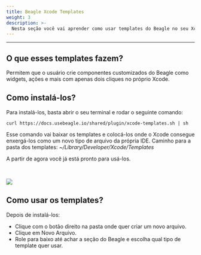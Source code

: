 ```yaml
---
title: Beagle Xcode Templates
weight: 3
description: >-
  Nesta seção você vai aprender como usar templates do Beagle no seu Xcode.
---
```


---

## O que esses templates fazem?

Permitem que o usuário crie componentes customizados do Beagle como widgets, ações e mais com apenas dois cliques no próprio Xcode.

## Como instalá-los?

Para instalá-los, basta abrir o seu terminal e rodar o seguinte comando:

```shell
curl https://docs.usebeagle.io/shared/plugin/xcode-templates.sh | sh
```

Esse comando vai baixar os templates e colocá-los onde o Xcode consegue enxergá-los como um novo tipo de arquivo da própria IDE. Caminho para a pasta dos templates: *~/Library/Developer/Xcode/Templates*

A partir de agora você já está pronto para usá-los.

<br>

![](/shared/plugin/xcode-templates.png)

## Como usar os templates?

Depois de instalá-los:

* Clique com o botão direito na pasta onde quer criar um novo arquivo.
* Clique em Novo Arquivo.
* Role para baixo até achar a seção do Beagle e escolha qual tipo de template quer usar.

